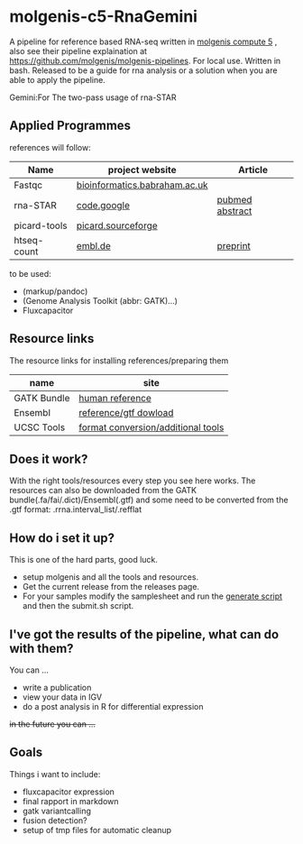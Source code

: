 molgenis-c5-RnaGemini
=====================


A pipeline for reference based RNA-seq written in [molgenis compute 5](http://www.molgenis.org/wiki/ComputeStart) , also see their pipeline explaination at https://github.com/molgenis/molgenis-pipelines. For local use. Written in bash. Released to be a guide for rna analysis or a solution when you are able to apply the pipeline.

Gemini:For The two-pass usage of rna-STAR

Applied Programmes
------------------

references will follow:

| Name         | project website                                                                            | Article          |
| ------------ | ------------------------------------------------------------------------------------------ | ---------------- |
| Fastqc       | [bioinformatics.babraham.ac.uk](http://www.bioinformatics.babraham.ac.uk/projects/fastqc/) | |
| rna-STAR     | [code.google](http://code.google.com/p/rna-star/)                                          | [pubmed abstract](http://www.ncbi.nlm.nih.gov/pubmed/23104886) |
| picard-tools | [picard.sourceforge](http://picard.sourceforge.net/) | |
| htseq-count  | [embl.de](www-huber.embl.de/users/anders/HTSeq/doc/index.html)                            |  [preprint](http://biorxiv.org/content/early/2014/02/20/002824) |

to be used:

+ (markup/pandoc)
+ (Genome Analysis Toolkit (abbr: GATK)...)
+ Fluxcapacitor

Resource links
--------------

The resource links for installing references/preparing them

| name          | site 
| ------------- | ---- 
| GATK Bundle   | [ human reference ](http://gatkforums.broadinstitute.org/discussion/1213/what-s-in-the-resource-bundle-and-how-can-i-get-it)
| Ensembl       | [reference/gtf dowload](http://www.ensembl.org/info/data/ftp/index.html)
| UCSC Tools    | [ format conversion/additional tools ](http://hgdownload.soe.ucsc.edu/admin/exe/)

Does it work?
-------------

With the right tools/resources every step you see here works. The resources can also be downloaded from the GATK bundle(.fa/fai/.dict)/Ensembl(.gtf) and some need to be converted from the .gtf format: .rrna.interval_list/.refflat

How do i set it up?
-------------------

This is one of the hard parts, good luck.

+ setup molgenis and all the tools and resources.
+ Get the current release from the releases page.
+ For your samples modify the samplesheet and run the [ generate script ](https://github.com/mmterpstra/molgenis-c5-RnaGemini/GenerateScripts.sh) and then the submit.sh script.


I've got the results of the pipeline, what can do with them?
------------------------------------------------------------

You can ...

+ write a publication
+ view your data in IGV
+ do a post analysis in R for differential expression

~~in the future you can ...~~


Goals
-----

Things i want to include:

+ fluxcapacitor expression
+ final rapport in markdown
+ gatk variantcalling
+ fusion detection?
+ setup of tmp files for automatic cleanup
